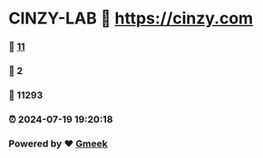 # CINZY-LAB :link: https://cinzy.com 
### :page_facing_up: [11](https://cinzy.com/tag.html) 
### :speech_balloon: 2 
### :hibiscus: 11293 
### :alarm_clock: 2024-07-19 19:20:18 
### Powered by :heart: [Gmeek](https://github.com/Meekdai/Gmeek)
